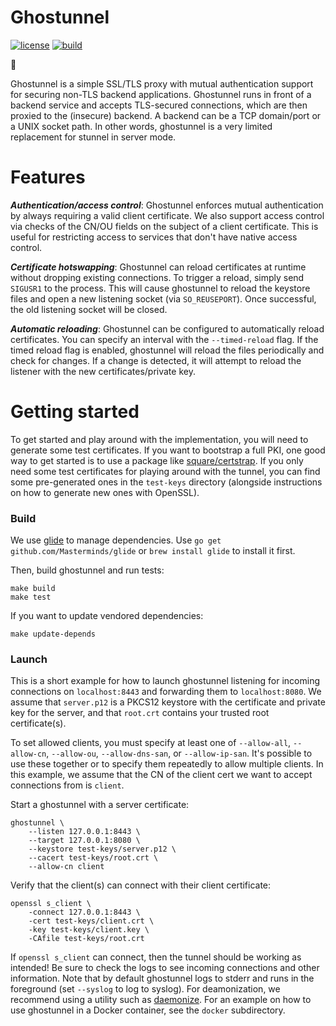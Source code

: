 Ghostunnel
==========

[![license](http://img.shields.io/badge/license-apache_2.0-red.svg?style=flat)](https://raw.githubusercontent.com/square/ghostunnel/master/LICENSE) [![build](https://img.shields.io/travis/square/ghostunnel/master.svg?style=flat)](https://travis-ci.org/square/ghostunnel)

👻

Ghostunnel is a simple SSL/TLS proxy with mutual authentication support for
securing non-TLS backend applications. Ghostunnel runs in front of a backend
service and accepts TLS-secured connections, which are then proxied to the
(insecure) backend. A backend can be a TCP domain/port or a UNIX socket path.
In other words, ghostunnel is a very limited replacement for stunnel in server
mode.

Features
========

***Authentication/access control***: Ghostunnel enforces mutual authentication
by always requiring a valid client certificate. We also support access control
via checks of the CN/OU fields on the subject of a client certificate. This is
useful for restricting access to services that don't have native access
control. 

***Certificate hotswapping***: Ghostunnel can reload certificates at runtime
without dropping existing connections. To trigger a reload, simply send
`SIGUSR1` to the process. This will cause ghostunnel to reload the keystore
files and open a new listening socket (via `SO_REUSEPORT`). Once successful,
the old listening socket will be closed.

***Automatic reloading***: Ghostunnel can be configured to automatically reload
certificates. You can specify an interval with the `--timed-reload` flag. If
the timed reload flag is enabled, ghostunnel will reload the files periodically
and check for changes. If a change is detected, it will attempt to reload the
listener with the new certificates/private key. 

Getting started
===============

To get started and play around with the implementation, you will need to 
generate some test certificates. If you want to bootstrap a full PKI, one
good way to get started is to use a package like
[square/certstrap](https://github.com/square/certstrap). If you only need
some test certificates for playing around with the tunnel, you can find
some pre-generated ones in the `test-keys` directory (alongside instructions
on how to generate new ones with OpenSSL).

### Build

We use [glide](https://github.com/Masterminds/glide) to manage dependencies.
Use `go get github.com/Masterminds/glide` or `brew install glide` to install it
first.

Then, build ghostunnel and run tests:

    make build
    make test

If you want to update vendored dependencies:

    make update-depends

### Launch

This is a short example for how to launch ghostunnel listening for incoming
connections on `localhost:8443` and forwarding them to `localhost:8080`. We
assume that `server.p12` is a PKCS12 keystore with the certificate and private
key for the server, and that `root.crt` contains your trusted root certificate(s).

To set allowed clients, you must specify at least one of `--allow-all`,
`--allow-cn`, `--allow-ou`, `--allow-dns-san`, or `--allow-ip-san`. It's
possible to use these together or to specify them repeatedly to allow multiple
clients. In this example, we assume that the CN of the client cert we want to
accept connections from is `client`.

Start a ghostunnel with a server certificate:

    ghostunnel \
        --listen 127.0.0.1:8443 \
        --target 127.0.0.1:8080 \
        --keystore test-keys/server.p12 \
        --cacert test-keys/root.crt \
        --allow-cn client

Verify that the client(s) can connect with their client certificate:

    openssl s_client \
        -connect 127.0.0.1:8443 \
        -cert test-keys/client.crt \
        -key test-keys/client.key \
        -CAfile test-keys/root.crt

If `openssl s_client` can connect, then the tunnel should be working as
intended! Be sure to check the logs to see incoming connections and other
information. Note that by default ghostunnel logs to stderr and runs in the
foreground (set `--syslog` to log to syslog). For deamonization, we recommend
using a utility such as [daemonize](http://software.clapper.org/daemonize/).
For an example on how to use ghostunnel in a Docker container, see the `docker`
subdirectory.
